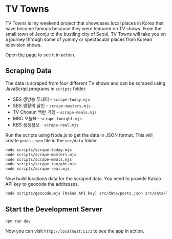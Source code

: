 # TV Towns

TV Towns is my weekend project that showcases local places in Korea that have become famous 
because they were featured on TV shows. From the small town of Jeonju to the bustling city of Seoul,
TV Towns will take you on a journey through some of yummy or spectacular places from Korean television shows.

Open [the page](https://feeva.github.io/pages/tv-towns/) to see it in action.


## Scraping Data

The data is scraped from four different TV shows and can be scraped using JavaScript programs in `scripts` folder.

- SBS 생방송 투데이 - `scrape-today.mjs`
- SBS 생활의 달인 - `scrape-masters.mjs`
- TV Chosun 백반 기행 - `scrape-meals.mjs`
- MBC 오늘N - `scrape-tonight.mjs`
- KBS 생생정보 - `scrape-real.mjs`

Run the scripts using Node.js to get the data in JSON format. This will create `posts.json` file in the `src/data` folder.

```bash
node scripts/scrape-today.mjs
node scripts/scrape-masters.mjs
node scripts/scrape-meals.mjs
node scripts/scrape-tonight.mjs
node scripts/scrape-real.mjs
```

Now build locations data for the scraped data. You need to provide Kakao API key to geocode the addresses.

```bash
node scripts/geocode.mjs [Kakao API key] src/data/posts.json src/data/locations.json
```

## Start the Development Server

```bash
npm run dev
```

Now you can visit `http://localhost:5173` to see the app in action.
